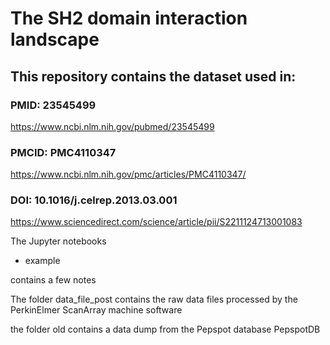 # The SH2 domain interaction landscape
## This repository contains the dataset used in: 
### PMID: 23545499
https://www.ncbi.nlm.nih.gov/pubmed/23545499
### PMCID: PMC4110347
https://www.ncbi.nlm.nih.gov/pmc/articles/PMC4110347/
### DOI: 10.1016/j.celrep.2013.03.001
https://www.sciencedirect.com/science/article/pii/S2211124713001083

The Jupyter notebooks
- example

contains a few notes

The folder data_file_post contains the raw data files processed by the PerkinElmer ScanArray machine software

the folder old contains a data dump from the Pepspot database PepspotDB
